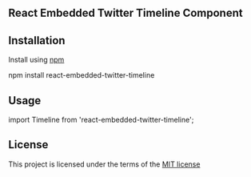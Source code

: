 ## React Embedded Twitter Timeline Component

## Installation
   
   Install using <a href="https://www.npmjs.com/">npm</a> 

   npm install react-embedded-twitter-timeline

## Usage

   import Timeline from 'react-embedded-twitter-timeline';

## License

   This project is licensed under the terms of the <a href="https://github.com/callemall/material-ui/blob/master/LICENSE">MIT license</a>